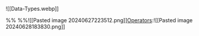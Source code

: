  ![[Data-Types.webp]]

%%  %%![[Pasted image 20240627223512.png]][Operators](https://learn.microsoft.com/en-us/dotnet/csharp/language-reference/operators/#operator-precedence):![[Pasted image 20240628183830.png]]